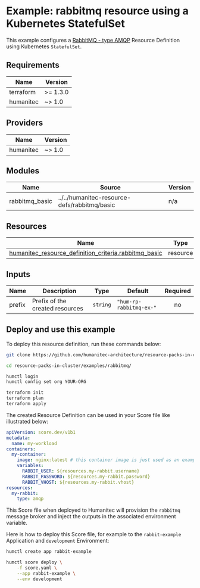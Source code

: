 # Example: rabbitmq resource using a Kubernetes StatefulSet

This example configures a [RabbitMQ - type AMQP](https://developer.humanitec.com/platform-orchestrator/reference/resource-types/#amqp) Resource Definition using Kubernetes `StatefulSet`.

<!-- BEGIN_TF_DOCS -->
## Requirements

| Name | Version |
|------|---------|
| terraform | >= 1.3.0 |
| humanitec | ~> 1.0 |

## Providers

| Name | Version |
|------|---------|
| humanitec | ~> 1.0 |

## Modules

| Name | Source | Version |
|------|--------|---------|
| rabbitmq\_basic | ../../humanitec-resource-defs/rabbitmq/basic | n/a |

## Resources

| Name | Type |
|------|------|
| [humanitec_resource_definition_criteria.rabbitmq_basic](https://registry.terraform.io/providers/humanitec/humanitec/latest/docs/resources/resource_definition_criteria) | resource |

## Inputs

| Name | Description | Type | Default | Required |
|------|-------------|------|---------|:--------:|
| prefix | Prefix of the created resources | `string` | `"hum-rp-rabbitmq-ex-"` | no |
<!-- END_TF_DOCS -->

## Deploy and use this example

To deploy this resource definition, run these commands below:
```bash
git clone https://github.com/humanitec-architecture/resource-packs-in-cluster

cd resource-packs-in-cluster/examples/rabbitmq/

humctl login
humctl config set org YOUR-ORG

terraform init
terraform plan
terraform apply
```

The created Resource Definition can be used in your Score file like illustrated below:
```yaml
apiVersion: score.dev/v1b1
metadata:
  name: my-workload
containers:
  my-container:
    image: nginx:latest # this container image is just used as an example, it's not talking to rabbitmq.
    variables:
      RABBIT_USER: ${resources.my-rabbit.username}
      RABBIT_PASSWORD: ${resources.my-rabbit.password}
      RABBIT_VHOST: ${resources.my-rabbit.vhost}
resources:
  my-rabbit:
    type: amqp
```

This Score file when deployed to Humanitec will provision the `rabbitmq` message broker and inject the outputs in the associated environment variable.

Here is how to deploy this Score file, for example to the `rabbit-example` Application and `development` Environment:
```bash
humctl create app rabbit-example

humctl score deploy \
    -f score.yaml \
    --app rabbit-example \
    --env development
```